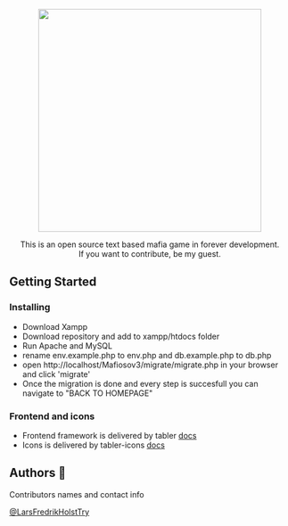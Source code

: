<p align="center">
  <img width="400" height="auto" src="https://i.imgur.com/Yxxiq3P.png">
</p>

<p align="center">This is an open source text based mafia game in forever development.<br>If you want to contribute, be my guest.</p>


## Getting Started

### Installing

- Download Xampp
- Download repository and add to xampp/htdocs folder
- Run Apache and MySQL
- rename env.example.php to env.php and db.example.php to db.php
- open http://localhost/Mafiosov3/migrate/migrate.php in your browser and click 'migrate'
- Once the migration is done and every step is succesfull you can navigate to "BACK TO HOMEPAGE"

### Frontend and icons

- Frontend framework is delivered by tabler [docs](https://preview.tabler.io/docs/index.html)
- Icons is delivered by tabler-icons [docs](https://tabler-icons.io/)

## Authors 🤺

Contributors names and contact info

[@LarsFredrikHolstTry](https://github.com/LarsFredrikHolstTry)
